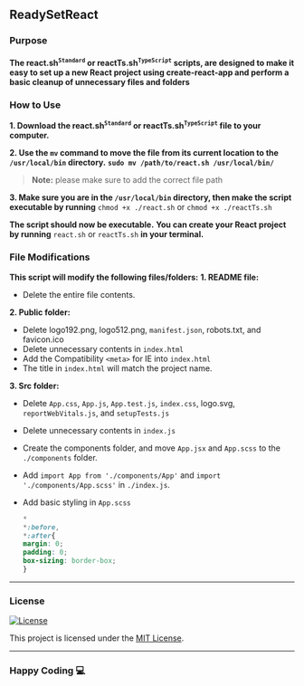 ## ReadySetReact

### Purpose

#### The react.sh<sup>`Standard`</sup> or reactTs.sh<sup>`TypeScript`</sup> scripts, are designed to make it easy to set up a new React project using create-react-app and perform a basic cleanup of unnecessary files and folders

### How to Use

**1. Download the react.sh<sup>`Standard`</sup> or reactTs.sh<sup>`TypeScript`</sup> file to your computer.**

**2. Use the `mv` command to move the file from its current location to the `/usr/local/bin` directory.**
**`sudo mv /path/to/react.sh /usr/local/bin/`**

> **Note:** please make sure to add the correct file path

**3. Make sure you are in the `/usr/local/bin` directory, then make the script executable by running**
`chmod +x ./react.sh` or `chmod +x ./reactTs.sh`

**The script should now be executable.**
**You can create your React project by running** `react.sh` or `reactTs.sh` **in your terminal.**

### File Modifications

**This script will modify the following files/folders:**
**1. README file:**

- Delete the entire file contents.
  
**2. Public folder:**

- Delete logo192.png, logo512.png, `manifest.json`, robots.txt, and favicon.ico
- Delete unnecessary contents in `index.html`
- Add the Compatibility `<meta>` for IE into `index.html`
- The title in `index.html` will match the project name.
  
**3. Src folder:**

- Delete `App.css`, `App.js`, `App.test.js`, `index.css`, logo.svg, `reportWebVitals.js`, and `setupTests.js`
- Delete unnecessary contents in `index.js`
- Create the components folder, and move `App.jsx` and `App.scss` to the `./components` folder.
- Add `import App from './components/App'` and `import './components/App.scss'` in `./index.js`.
- Add basic styling in `App.scss`

  ```css
  *
  *:before,
  *:after{
  margin: 0;
  padding: 0;
  box-sizing: border-box;
  }
  ```
___

### License

[![License](https://img.shields.io/badge/License-MIT-blue.svg)](https://opensource.org/licenses/MIT)

This project is licensed under the [MIT License](LICENSE).


***

### Happy Coding 💻
